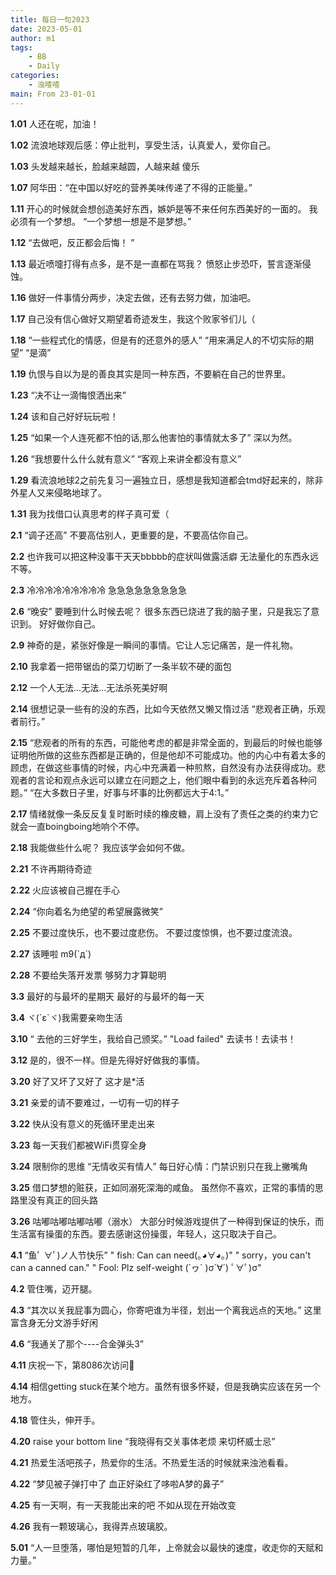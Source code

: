 ```yaml
---
title: 每日一句2023
date: 2023-05-01
author: m1
tags:
    - BB
    - Daily
categories:
    - 浊喳喳
main: From 23-01-01
---
```


**1.01**
人还在呢，加油！

**1.02**
流浪地球观后感：停止批判，享受生活，认真爱人，爱你自己。

**1.03**
头发越来越长，脸越来越圆，人越来越
傻乐

**1.07**
阿华田：“在中国以好吃的营养美味传递了不得的正能量。”

**1.11**
开心的时候就会想创造美好东西，嫉妒是等不来任何东西美好的一面的。
我必须有一个梦想。
“一个梦想一想是不是梦想。”

**1.12**
“去做吧，反正都会后悔！ ”

**1.13**
最近喷嚏打得有点多，是不是一直都在骂我？
愤怒止步恐吓，誓言逐渐侵蚀。

**1.16**
做好一件事情分两步，决定去做，还有去努力做，加油吧。

**1.17**
自己没有信心做好又期望着奇迹发生，我这个败家爷们儿（

**1.18**
“一些程式化的情感，但是有的还意外的感人”
“用来满足人的不切实际的期望”
“是滴”

**1.19**
仇恨与自以为是的善良其实是同一种东西，不要躺在自己的世界里。

**1.23**
“决不让一滴悔恨洒出来”

**1.24**
该和自己好好玩玩啦！

**1.25**
“如果一个人连死都不怕的话,那么他害怕的事情就太多了”
深以为然。

**1.26**
“我想要什么什么就有意义”
“客观上来讲全都没有意义”

**1.29**
看流浪地球2之前先复习一遍独立日，感想是我知道都会tmd好起来的，除非外星人又来侵略地球了。

**1.31**
我为找借口认真思考的样子真可爱（

**2.1**
“调子还高”
不要高估别人，更重要的是，不要高估你自己。

**2.2**
也许我可以把这种没事干天天bbbbb的症状叫做露活癖
无法量化的东西永远不等。

**2.3**
冷冷冷冷冷冷冷冷冷
急急急急急急急急急

**2.6**
“晚安”
要睡到什么时候去呢？
很多东西已烧进了我的脑子里，只是我忘了意识到。
好好做你自己。

**2.9**
神奇的是，紧张好像是一瞬间的事情。它让人忘记痛苦，是一件礼物。

**2.10**
我拿着一把带锯齿的菜刀切断了一条半软不硬的面包

**2.12**
一个人无法...无法...无法杀死美好啊

**2.14**
很想记录一些有的没的东西，比如今天依然又懒又惰过活
“悲观者正确，乐观者前行。”

**2.15**
“悲观者的所有的东西，可能他考虑的都是非常全面的，到最后的时候也能够证明他所做的这些东西都是正确的，但是他却不可能成功。他的内心中有着太多的顾虑，在做这些事情的时候，内心中充满着一种煎熬，自然没有办法获得成功。悲观者的言论和观点永远可以建立在问题之上，他们眼中看到的永远充斥着各种问题。”
“在大多数日子里，好事与坏事的比例都远大于4:1。”

**2.17**
情绪就像一条反反复复时断时续的橡皮糖，肩上没有了责任之类的约束力它就会一直boingboing地响个不停。

**2.18**
我能做些什么呢？
我应该学会如何不做。

**2.21**
不许再期待奇迹

**2.22**
火应该被自己握在手心

**2.24**
“你向着名为绝望的希望展露微笑”

**2.25**
不要过度快乐，也不要过度悲伤。
不要过度惊惧，也不要过度流浪。

**2.27**
该睡啦 m9(`д´)

**2.28**
不要给失落开发票
够努力才算聪明

**3.3**
最好的与最坏的星期天
最好的与最坏的每一天

**3.4**
ヾ(´ε`ヾ)我需要亲吻生活

**3.10**
“ 去他的三好学生，我给自己颁奖。”
"Load failed"
去读书！去读书！

**3.12**
是的，很不一样。但是先得好好做我的事情。

**3.20**
好了又坏了又好了 这才是*活

**3.21**
亲爱的请不要难过，一切有一切的样子

**3.22**
快从没有意义的死循环里走出来

**3.23**
每一天我们都被WiFi贯穿全身

**3.24**
限制你的思维
“无情收买有情人”
每日好心情：门禁识别只在我上撇嘴角

**3.25**
借口梦想的赃获，正如同溺死深海的咸鱼。
虽然你不喜欢，正常的事情的思路里没有真正的回头路

**3.26**
咕嘟咕嘟咕嘟咕嘟（溺水）
大部分时候游戏提供了一种得到保证的快乐，而生活富有操蛋的东西。要去感谢这份操蛋，年轻人，这只取决于自己。

**4.1**
“鱼ﾟ ∀ﾟ)ノ人节快乐”
" fish: Can can need(｡◕∀◕｡)"
" sorry，you can't can a canned can."
" Fool: Plz self-weight (\`ヮ´ )σ\`∀´) ﾟ∀ﾟ)σ"

**4.2**
管住嘴，迈开腿。

**4.3**
“其次以关我屁事为圆心，你寄吧谁为半径，划出一个离我远点的天地。”
这里富含身无分文游手好闲

**4.6**
“我通关了那个----合金弹头3”

**4.11**
庆祝一下，第8086次访问🎉

**4.14**
相信getting stuck在某个地方。虽然有很多怀疑，但是我确实应该在另一个地方。

**4.18**
管住头，伸开手。

**4.20**
raise your bottom line
 “我晓得有交关事体老烦 来切杯威士忌”

**4.21**
热爱生活吧孩子，热爱你的生活。不热爱生活的时候就来浊池看看。

**4.22**
“梦见被子弹打中了
血正好染红了哆啦A梦的鼻子”

**4.25**
有一天啊，有一天我能出来的吧
不如从现在开始改变

**4.26**
我有一颗玻璃心，我得弄点玻璃胶。

**5.01**
“人一旦堕落，哪怕是短暂的几年，上帝就会以最快的速度，收走你的天赋和力量。”
